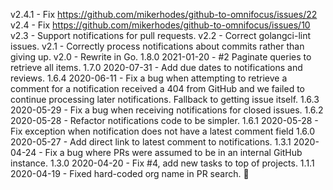 v2.4.1
    - Fix https://github.com/mikerhodes/github-to-omnifocus/issues/22
v2.4
    - Fix https://github.com/mikerhodes/github-to-omnifocus/issues/10
v2.3
    - Support notifications for pull requests.
v2.2
    - Correct golangci-lint issues.
v2.1
    - Correctly process notifications about commits rather than giving up.
v2.0
    - Rewrite in Go.
1.8.0 2021-01-20
    - #2 Paginate queries to retrieve all items.
1.7.0 2020-07-31
    - Add due dates to notifications and reviews.
1.6.4 2020-06-11
    - Fix a bug when attempting to retrieve a comment for a notification
        received a 404 from GitHub and we failed to continue processing later
        notifications. Fallback to getting issue itself.
1.6.3 2020-05-29
    - Fix a bug when receiving notifications for closed issues.
1.6.2 2020-05-28
    - Refactor notifications code to be simpler.
1.6.1 2020-05-28
    - Fix exception when notification does not have a latest comment field
1.6.0 2020-05-27
    - Add direct link to latest comment to notifications.
1.3.1 2020-04-24
    - Fix a bug where PRs were assumed to be in an internal GitHub instance.
1.3.0 2020-04-20
    - Fix #4, add new tasks to top of projects.
1.1.1 2020-04-19
    - Fixed hard-coded org name in PR search. :facepalm:
